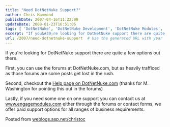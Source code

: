 ```yaml
---
title: "Need DotNetNuke Support?"
author: Chris Hammond
publishDate: 2007-04-16T11:22:00
updateDate: 2008-01-23T16:51:06
tags: [ 'DotNetNuke', 'DotNetNuke Development', 'DotNetNuke Modules', 'DotNetNuke Support' ]
excerpt: "If you&#39;re looking for DotNetNuke support there are quite a few options out there.First, you can use the forums at DotNetNuke.com, but as heavily trafficed as those forums are some posts get lost in the rush.Second, checkout the Help page on DotNetNuke.com (thanks for M. Washington for pointing this out in the forums)Lastly, if you need some one on one support you can contact us at www.engagemodules.com either through the forums or contact forms, we offer paid support options for all ranges of business requirements. Posted from..."
url: /2007/need-dotnetnuke-support  # Use the generated URL with year
---
```

<p>If you&#39;re looking for DotNetNuke support there are quite a few options out there.</p><p>First, you can use the forums at DotNetNuke.com, but as heavily trafficed as those forums are some posts get lost in the rush.</p><p>Second, checkout the <a href="https://www.dotnetnuke.com/About/DotNetNukeOnlineHelp/tabid/787/Default.aspx" title="DotNetNuke Help" target="_blank">Help page on DotNetNuke.com</a> (thanks for M. Washington for pointing this out in the forums)</p><p>Lastly, if you need some one on one support you can contact us at <a href="https://www.engagemodules.com/">www.engagemodules.com</a> either through the forums or contact forms, we offer paid support options for all ranges of business requirements.</p> Posted from <A href="https://weblogs.asp.net/christoc/">weblogs.asp.net/christoc</a>
